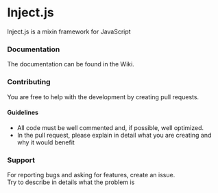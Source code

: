 # Inject.js
Inject.js is a mixin framework for JavaScript 
### Documentation
The documentation can be found in the Wiki.
### Contributing
You are free to help with the development by creating pull requests.
#### Guidelines
- All code must be well commented and, if possible, well optimized.
- In the pull request, please explain in detail what you are creating and why it would benefit 
### Support
For reporting bugs and asking for features, create an issue.<br>
Try to describe in details what the problem is